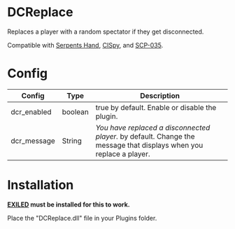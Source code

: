 # DCReplace

Replaces a player with a random spectator if they get disconnected.

Compatible with [Serpents Hand](https://github.com/Cyanox62/SerpentsHand/tree/exiled), [CISpy](https://github.com/Cyanox62/CISpy/tree/exiled), and [SCP-035](https://github.com/Cyanox62/scp035/tree/exiled).

# Config
| Config | Type | Description |
| ------ | ------ | ------ |
| dcr_enabled | boolean | true by default. Enable or disable the plugin. |
| dcr_message | String | <i>You have replaced a disconnected player.</i> by default. Change the message that displays when you replace a player. |


# Installation

**[EXILED](https://github.com/galaxy119/EXILED) must be installed for this to work.**

Place the "DCReplace.dll" file in your Plugins folder.
